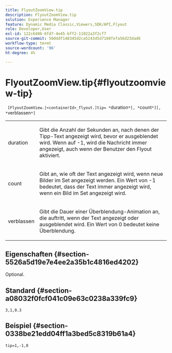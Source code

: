 ```yaml
---
title: FlyoutZoomView.tip
description: FlyoutZoomView.tip
solution: Experience Manager
feature: Dynamic Media Classic,Viewers,SDK/API,Flyout
role: Developer,User
exl-id: 122c6406-6fd7-4e45-bff2-11022a3f2cf7
source-git-commit: 50dddf148345d2ca5243d5d7108fefa56d23dad6
workflow-type: tm+mt
source-wordcount: '96'
ht-degree: 4%

---
```


# FlyoutZoomView.tip{#flyoutzoomview-tip}

` [FlyoutZoomView.|<containerId>_flyout.]tip= *`duration`*[, *`count`*][, *`verblassen`*]`

<table id="table_3BA079B51B644219BB8E2A68A13A8D90"> 
 <tbody> 
  <tr> 
   <td colname="col1"> <p> <span class="codeph"> <span class="varname"> duration</span> </span> </p> </td> 
   <td colname="col2"> <p>Gibt die Anzahl der Sekunden an, nach denen der Tipp-Text angezeigt wird, bevor er ausgeblendet wird. Wenn auf <span class="codeph"> -1</span>, wird die Nachricht immer angezeigt, auch wenn der Benutzer den Flyout aktiviert. </p> </td> 
  </tr> 
  <tr> 
   <td colname="col1"> <p> <span class="codeph"> <span class="varname"> count</span> </span> </p> </td> 
   <td colname="col2"> <p>Gibt an, wie oft der Text angezeigt wird, wenn neue Bilder im Set angezeigt werden. Ein Wert von <span class="codeph"> -1</span> bedeutet, dass der Text immer angezeigt wird, wenn ein Bild im Set angezeigt wird. </p> </td> 
  </tr> 
  <tr> 
   <td colname="col1"> <p> <span class="codeph"> <span class="varname"> verblassen</span> </span> </p> </td> 
   <td colname="col2"> <p>Gibt die Dauer einer Überblendung-Animation an, die auftritt, wenn der Text angezeigt oder ausgeblendet wird. Ein Wert von <span class="codeph"> 0</span> bedeutet keine Überblendung. </p> </td> 
  </tr> 
 </tbody> 
</table>

## Eigenschaften {#section-5526a5d19e7e4ee2a35b1c4816ed4202}

Optional.

## Standard {#section-a08032f0fcf041c09e63c0238a339fc9}

`3,1,0.3`

## Beispiel {#section-0338be21edd04ff1a3bed5c8319b61a4}

`tip=1,-1,0`
